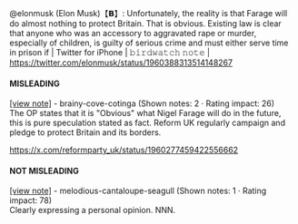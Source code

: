 @elonmusk (Elon Musk)【𝗕】: Unfortunately, the reality is that Farage will do almost nothing to protect Britain. That is obvious. Existing law is clear that anyone who was an accessory to aggravated rape or murder, especially of children, is guilty of serious crime and must either serve time in prison if | Twitter for iPhone | 𝚋𝚒𝚛𝚍𝚠𝚊𝚝𝚌𝚑 𝚗𝚘𝚝𝚎 | https://twitter.com/elonmusk/status/1960388313514148267

#### MISLEADING

[[view note]](https://x.com/i/birdwatch/n/1960416838535233539) - brainy-cove-cotinga (Shown notes: 2 · Rating impact: 26)\
The OP states that it is "Obvious" what Nigel Farage will do in the future, this is pure speculation stated as fact. Reform UK regularly campaign and pledge to protect Britain and its borders.

https://x.com/reformparty_uk/status/1960277459422556662

#### NOT MISLEADING

[[view note]](https://x.com/i/birdwatch/n/1960435795434606847) - melodious-cantaloupe-seagull (Shown notes: 1 · Rating impact: 78)\
Clearly expressing a personal opinion. NNN.
